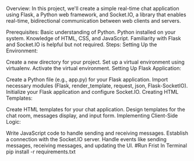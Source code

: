 Overview:
In this project, we'll create a simple real-time chat application using Flask, a Python web framework, and Socket.IO, a library that enables real-time, bidirectional communication between web clients and servers.

Prerequisites:
Basic understanding of Python.
Python installed on your system.
Knowledge of HTML, CSS, and JavaScript.
Familiarity with Flask and Socket.IO is helpful but not required.
Steps:
Setting Up the Environment:

Create a new directory for your project.
Set up a virtual environment using virtualenv.
Activate the virtual environment.
Setting Up Flask Application:

Create a Python file (e.g., app.py) for your Flask application.
Import necessary modules (Flask, render_template, request, json, Flask-SocketIO).
Initialize your Flask application and configure Socket.IO.
Creating HTML Templates:

Create HTML templates for your chat application.
Design templates for the chat room, messages display, and input form.
Implementing Client-Side Logic:

Write JavaScript code to handle sending and receiving messages.
Establish a connection with the Socket.IO server.
Handle events like sending messages, receiving messages, and updating the UI.
#Run Frist In Terminal 
pip install -r requirements.txt
